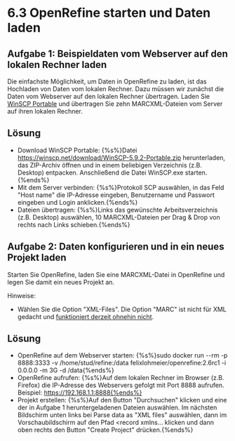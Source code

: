 # 6.3 OpenRefine starten und Daten laden

## Aufgabe 1: Beispieldaten vom Webserver auf den lokalen Rechner laden

Die einfachste Möglichkeit, um Daten in OpenRefine zu laden, ist das Hochladen von Daten vom lokalen Rechner. Dazu müssen wir zunächst die Daten vom Webserver auf den lokalen Rechner übertragen. Laden Sie [WinSCP Portable](https://winscp.net/eng/download.php) und übertragen Sie zehn MARCXML-Dateien vom Server auf ihren lokalen Rechner.

## Lösung

* Download WinSCP Portable: {%s%}Datei https://winscp.net/download/WinSCP-5.9.2-Portable.zip herunterladen, das ZIP-Archiv öffnen und in einem beliebigen Verzeichnis (z.B. Desktop) entpacken. Anschließend die Datei WinSCP.exe starten.{%ends%}
* Mit dem Server verbinden: {%s%}Protokoll SCP auswählen, in das Feld "Host name" die IP-Adresse eingeben, Benutzername und Passwort eingeben und Login anklicken.{%ends%}
* Dateien übertragen: {%s%}Links das gewünschte Arbeitsverzeichnis (z.B. Desktop) auswählen, 10 MARCXML-Dateien per Drag & Drop von rechts nach Links schieben.{%ends%}

## Aufgabe 2: Daten konfigurieren und in ein neues Projekt laden

Starten Sie OpenRefine, laden Sie eine MARCXML-Datei in OpenRefine und legen Sie damit ein neues Projekt an.

Hinweise:

* Wählen Sie die Option "XML-Files". Die Option "MARC" ist nicht für XML gedacht und [funktioniert derzeit ohnehin nicht](https://github.com/OpenRefine/OpenRefine/issues/794).

## Lösung

* OpenRefine auf dem Webserver starten: {%s%}sudo docker run --rm -p 8888:3333 -v /home/stud/refine:/data felixlohmeier/openrefine:2.6rc1 -i 0.0.0.0 -m 3G -d /data{%ends%}
* OpenRefine aufrufen: {%s%}Auf dem lokalen Rechner im Browser (z.B. Firefox) die IP-Adresse des Webservers gefolgt mit Port 8888 aufrufen. Beispiel: https://192.168.1.1:8888{%ends%}
* Projekt erstellen: {%s%}Auf den Button "Durchsuchen" klicken und eine der in Aufgabe 1 heruntergeladenen Dateien auswählen. Im nächsten Bildschirm unten links bei Parse data as "XML files" auswählen, dann im Vorschaubildschirm auf den Pfad <record xmlns... klicken und dann oben rechts den Button "Create Project" drücken.{%ends%}